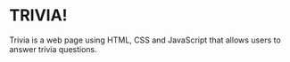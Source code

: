 # TRIVIA!

Trivia is a web page using HTML, CSS and JavaScript that allows users to answer trivia questions.
